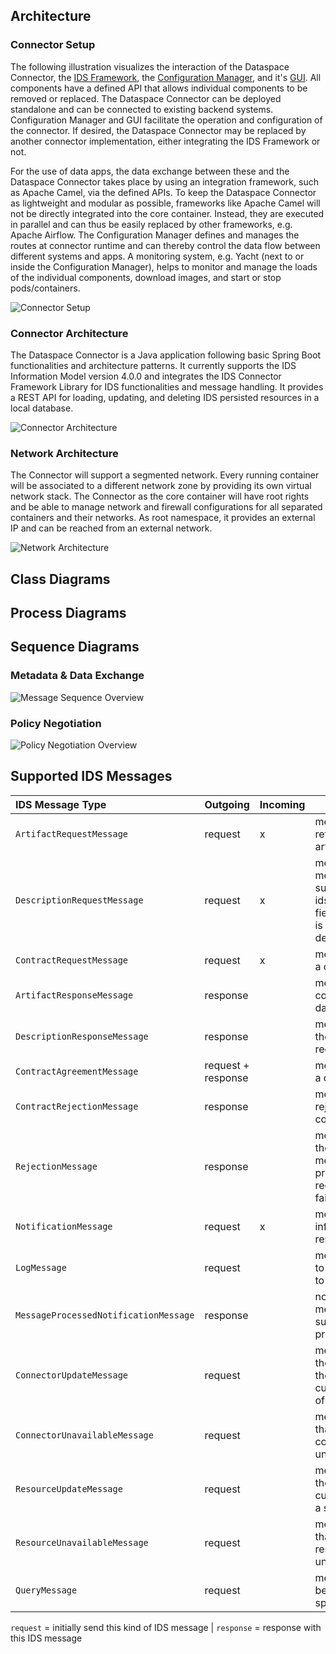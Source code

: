 ## Architecture

### Connector Setup

The following illustration visualizes the interaction of the Dataspace Connector, the
[IDS Framework](https://github.com/FraunhoferISST/IDS-Connector-Framework), the
[Configuration Manager](https://github.com/FraunhoferISST/IDS-ConfigurationManager), and it's 
[GUI](https://github.com/International-Data-Spaces-Association/IDS-ConfigurationManager-UI). All components have a defined API that allows 
individual components to be removed or replaced. The Dataspace Connector can be deployed standalone 
and can be connected to existing backend systems. Configuration Manager and GUI facilitate the operation 
and configuration of the connector. If desired, the Dataspace Connector may be replaced by another 
connector implementation, either integrating the IDS Framework or not.

For the use of data apps, the data exchange between these and the Dataspace Connector takes place
by using an integration framework, such as Apache Camel, via the defined APIs.
To keep the Dataspace Connector as lightweight and modular as possible, frameworks like Apache Camel
will not be directly integrated into the core container. Instead, they are executed in parallel
and can thus be easily replaced by other frameworks, e.g. Apache Airflow.
The Configuration Manager defines and manages the routes at connector runtime and can thereby control 
the data flow between different systems and apps. A monitoring system, e.g. Yacht (next to or inside 
the Configuration Manager), helps to monitor and manage the loads of the individual components, 
download images, and start or stop pods/containers.

![Connector Setup](images/camel-architecture.png)

### Connector Architecture
The Dataspace Connector is a Java application following basic Spring Boot functionalities and 
architecture patterns. It currently supports the IDS Information Model version 4.0.0 and integrates 
the IDS Connector Framework Library for IDS functionalities and message handling. It provides a 
REST API for loading, updating, and deleting IDS persisted resources in a local database. 

![Connector Architecture](images/connector-architecture.png)

### Network Architecture
The Connector will support a segmented network. Every running container will be associated to a 
different network zone by providing its own virtual network stack. The Connector as the core 
container will have root rights and be able to manage network and firewall configurations for all 
separated containers and their networks. As root namespace, it provides an external IP and can be 
reached from an external network. 

![Network Architecture](images/network-architecture.png)

## Class Diagrams

## Process Diagrams

## Sequence Diagrams

### Metadata & Data Exchange

![Message Sequence Overview](images/sequence-messages.png)

### Policy Negotiation

![Policy Negotiation Overview](images/sequence-negotiation.png)

## Supported IDS Messages

| IDS Message Type                    | Outgoing           | Incoming | Description              |
|:------------------------------------|:-------------------|----------|--------------------------|
| `ArtifactRequestMessage`              | request            | x        | message asking for retrieving a specified artifact  |
| `DescriptionRequestMessage`           | request            | x        | message requesting metadata (If no URI is supplied via the ids:requestedElement field, this messages is treated like a self-description request.) |
| `ContractRequestMessage`              | request            | x        | message containing a contract offer |
| `ArtifactResponseMessage`             | response           |          | message that contains the artifact's data in the payload |
| `DescriptionResponseMessage`          | response           |          | message containing the metadata of a requested object |
| `ContractAgreementMessage`            | request + response |          | message containing a contract agreement |
| `ContractRejectionMessage`            | response           |          | message indicating rejection of a contract |
| `RejectionMessage`                    | response           |          | message that notified the sender of a message that processing of the request message has failed |
| `NotificationMessage`                 | request            | x        | message is informative and no response is expected |
| `LogMessage`                          | request            |          | message that is used to transfer logs e.g. to the clearing house |
| `MessageProcessedNotificationMessage` | response           |          | notification that a message has been successfully processed |
| `ConnectorUpdateMessage`              | request            |          | message notifying the recipient(s) about the availability and current configuration of a connector |
| `ConnectorUnavailableMessage`         | request            |          | message indicating that a specific connector is unavailable |
| `ResourceUpdateMessage`               | request            |          | message indicating the availability and current description of a specific resource |
| `ResourceUnavailableMessage`          | request            |          | message indicating that a specific resource is unavailable |
| `QueryMessage`                        | request            |          | message intended to be consumed by specific components |

`request` = initially send this kind of IDS message | `response` = response with this IDS message
